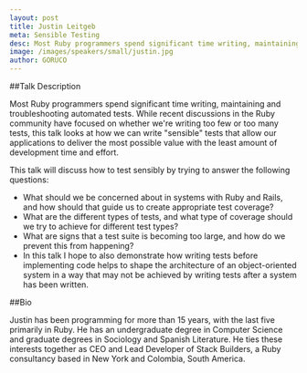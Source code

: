 ```yaml
---
layout: post
title: Justin Leitgeb
meta: Sensible Testing
desc: Most Ruby programmers spend significant time writing, maintaining and troubleshooting automated tests. While recent discussions in the Ruby community have focused on whether we're writing too few or too many tests, this talk looks at how we can write "sensible" tests that allow our applications to deliver the most possible value with the least amount of development time and effort.
image: /images/speakers/small/justin.jpg
author: GORUCO
---
```


##Talk Description

Most Ruby programmers spend significant time writing, maintaining and troubleshooting automated tests. While recent discussions in the Ruby community have focused on whether we're writing too few or too many tests, this talk looks at how we can write "sensible" tests that allow our applications to deliver the most possible value with the least amount of development time and effort.

This talk will discuss how to test sensibly by trying to answer the following questions:
* What should we be concerned about in systems with Ruby and Rails, and how should that guide us to create appropriate test coverage?
* What are the different types of tests, and what type of coverage should we try to achieve for different test types?
* What are signs that a test suite is becoming too large, and how do we prevent this from happening?
* In this talk I hope to also demonstrate how writing tests before implementing code helps to shape the architecture of an object-oriented system in a way that may not be achieved by writing tests after a system has been written.

##Bio

Justin has been programming for more than 15 years, with the last five primarily in Ruby. He has an undergraduate degree in Computer Science and graduate degrees in Sociology and Spanish Literature. He ties these interests together as CEO and Lead Developer of Stack Builders, a Ruby consultancy based in New York and Colombia, South America.